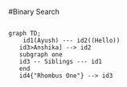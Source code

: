 #Binary Search
```mermaid

graph TD;
    id1(Ayush) --- id2((Hello))
   id3>Anshika] --> id2
   subgraph one
   id3 -- Siblings --- id1
   end
   id4{"Rhombus One"} --> id3

```